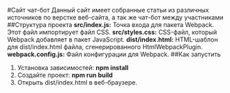 #Сайт чат-бот
Данный сайт имеет собранные статьи из различных источников по верстке веб-сайта, а так же чат-бот между участниками
##Структура проекта
**src/index.js:** Точка входа для пакета Webpack. Этот файл импортирует файл CSS.
**src/styles.css:** CSS-файл, который Webpack добавляет в пакет JavaScript.
**dist/index.html:** HTML-шаблон для dist/index.html файла, сгенерированного HtmlWebpackPlugin.
**webpack.config.js:** Файл конфигурации для Webpack.
##Как запустить

1. Установка зависимостей:
   **npm install**
2. Создайте проект:
   **npm run build**
3. Открыть dist/index.html в веб-браузере.
